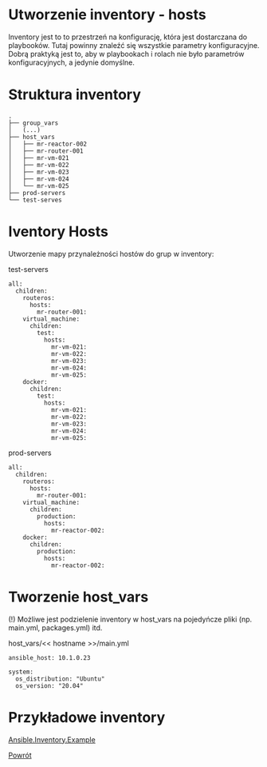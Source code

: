Utworzenie inventory - hosts
=========

Inventory jest to to przestrzeń na konfigurację, która jest dostarczana do playbooków. Tutaj powinny znaleźć się wszystkie parametry konfiguracyjne. Dobrą praktyką jest to, aby w playbookach i rolach nie było parametrów konfiguracyjnych, a jedynie domyślne.

Struktura inventory
=========
```
.
├── group_vars
│   (...)
├── host_vars
│   ├── mr-reactor-002
│   ├── mr-router-001
│   ├── mr-vm-021
│   ├── mr-vm-022
│   ├── mr-vm-023
│   ├── mr-vm-024
│   └── mr-vm-025
├── prod-servers
└── test-serves
```

Iventory Hosts
=========
Utworzenie mapy przynależności hostów do grup w inventory:

test-servers
```
all:
  children:
    routeros:
      hosts:
        mr-router-001:
    virtual_machine:
      children:
        test:
          hosts:
            mr-vm-021:
            mr-vm-022:
            mr-vm-023:
            mr-vm-024:
            mr-vm-025:
    docker:
      children:
        test:
          hosts:
            mr-vm-021:
            mr-vm-022:
            mr-vm-023:
            mr-vm-024:
            mr-vm-025:
```
prod-servers
```
all:
  children:
    routeros:
      hosts:
        mr-router-001:
    virtual_machine:
      children:
        production:
          hosts:
            mr-reactor-002:
    docker:
      children:
        production:
          hosts:
            mr-reactor-002:
```

Tworzenie host_vars
=========

(!) Możliwe jest podzielenie inventory w host_vars na pojedyńcze pliki (np. main.yml, packages.yml) itd.

host_vars/<< hostname >>/main.yml
```
ansible_host: 10.1.0.23

system:
  os_distribution: "Ubuntu"
  os_version: "20.04"
```

Przykładowe inventory
=========

[Ansible.Inventory.Example](https://github.com/wolfsea89/Ansible.Inventory.Example.git)

[Powrót](../../../README.md)